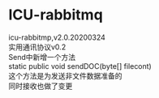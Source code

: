 # ICU-rabbitmq

icu-rabbitmp,v2.0.20200324<br/>
实用通讯协议v0.2<br/>
Send中新增一个方法 <br/>
static public void sendDOC(byte[] filecont)
<br/>
这个方法是为发送非文件数据准备的<br/>
同时接收也做了变更<br/>
